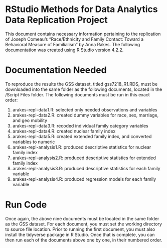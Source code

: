 # RStudio Methods for Data Analytics Data Replication Project

This document contains necessary information pertaining to the replication of Joseph
Comeau’s “Race/Ethnicity and Family Contact: Toward a Behavioral Measure of Familialism”
by Anna Rakes. The following documentation was created using R Studio version 4.2.2.
# Documentation Needed
To reproduce the results the GSS dataset, titled gss7218_R1.RDS, must be downloaded into the
same folder as the following documents, located in the /Script Files folder. The following
documents must be run in this exact order:
1. arakes-repl-data1.R: selected only needed observations and variables
2. arakes-repl-data2.R: created dummy variables for race, sex, marriage, and geo mobility
3. arakes-repl-data3.R: recoded individual family category variables
4. arakes-repl-data4.R: created nuclear family index
5. arakes-repl-data5.R: created extended family index, and converted variables to numeric
6. arakes-repl-analysis1.R: produced descriptive statistics for nuclear family index
7. arakes-repl-analysis2.R: produced descriptive statistics for extended family index
8. arakes-repl-analysis3.R: produced descriptive statistics for each family variable
9. arakes-repl-analysis4.R: produced regression models for each family variable
# Run Code
Once again, the above nine documents must be located in the same folder as the GSS dataset. For
each document, you must set the working directory to source file location. Prior to running the
first document, you must also install the tidyverse package in R Studio. Once that is complete,
you can then run each of the documents above one by one, in their numbered order. 
